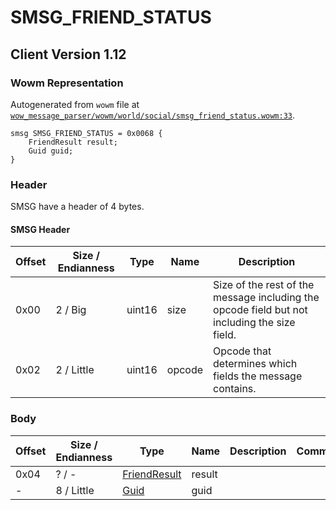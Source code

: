 # SMSG_FRIEND_STATUS

## Client Version 1.12

### Wowm Representation

Autogenerated from `wowm` file at [`wow_message_parser/wowm/world/social/smsg_friend_status.wowm:33`](https://github.com/gtker/wow_messages/tree/main/wow_message_parser/wowm/world/social/smsg_friend_status.wowm#L33).
```rust,ignore
smsg SMSG_FRIEND_STATUS = 0x0068 {
    FriendResult result;
    Guid guid;
}
```
### Header

SMSG have a header of 4 bytes.

#### SMSG Header

| Offset | Size / Endianness | Type   | Name   | Description |
| ------ | ----------------- | ------ | ------ | ----------- |
| 0x00   | 2 / Big           | uint16 | size   | Size of the rest of the message including the opcode field but not including the size field.|
| 0x02   | 2 / Little        | uint16 | opcode | Opcode that determines which fields the message contains.|

### Body

| Offset | Size / Endianness | Type | Name | Description | Comment |
| ------ | ----------------- | ---- | ---- | ----------- | ------- |
| 0x04 | ? / - | [FriendResult](friendresult.md) | result |  |  |
| - | 8 / Little | [Guid](../spec/packed-guid.md) | guid |  |  |

